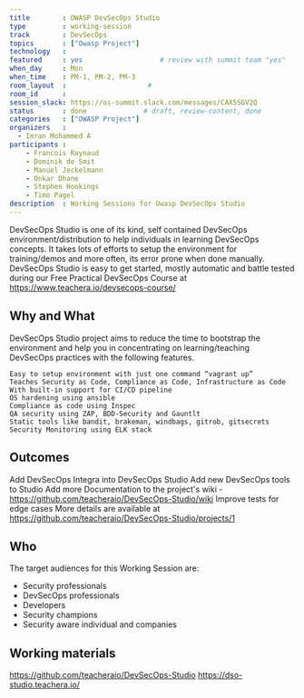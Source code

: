 ```yaml
---
title        : OWASP DevSecOps Studio
type         : working-session
track        : DevSecOps
topics       : ["Owasp Project"]
technology   :
featured     : yes                   # review with summit team "yes"
when_day     : Mon
when_time    : PM-1, PM-2, PM-3
room_layout  :                    #
room_id      :
session_slack: https://os-summit.slack.com/messages/CAX5SGV2Q
status       : done              # draft, review-content, done
categories   : ["OWASP Project"]
organizers   :
  - Imran Mohammed A
participants :
    - Francois Raynaud
    - Dominik de Smit
    - Manuel Jeckelmann
    - Onkar Dhane
    - Stephen Hookings
    - Timo Pagel
description  : Working Sessions for Owasp DevSecOps Studio
---
```


DevSecOps Studio is one of its kind, self contained DevSecOps environment/distribution to help individuals in learning DevSecOps concepts. It takes lots of efforts to setup the environment for training/demos and more often, its error prone when done manually. DevSecOps Studio is easy to get started, mostly automatic and battle tested during our Free Practical DevSecOps Course at https://www.teachera.io/devsecops-course/

## Why and What

DevSecOps Studio project aims to reduce the time to bootstrap the environment and help you in concentrating on learning/teaching DevSecOps practices with the following features.

    Easy to setup environment with just one command “vagrant up”
    Teaches Security as Code, Compliance as Code, Infrastructure as Code
    With built-in support for CI/CD pipeline
    OS hardening using ansible
    Compliance as code using Inspec
    QA security using ZAP, BDD-Security and Gauntlt
    Static tools like bandit, brakeman, windbags, gitrob, gitsecrets
    Security Monitoring using ELK stack

## Outcomes

Add DevSecOps Integra into DevSecOps Studio
Add new DevSecOps tools to Studio
Add more Documentation to the project's wiki - https://github.com/teacheraio/DevSecOps-Studio/wiki
Improve tests for edge cases
More details are available at https://github.com/teacheraio/DevSecOps-Studio/projects/1

## Who

The target audiences for this Working Session are:
- Security professionals
- DevSecOps professionals
- Developers
- Security champions
- Security aware individual and companies

## Working materials
https://github.com/teacheraio/DevSecOps-Studio
https://dso-studio.teachera.io/
